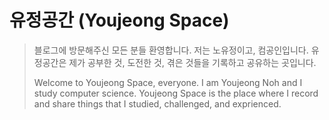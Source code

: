 # 유정공간 (Youjeong Space)

>블로그에 방문해주신 모든 분들 환영합니다. 저는 노유정이고, 컴공인입니다.
>유정공간은 제가 공부한 것, 도전한 것, 겪은 것들을 기록하고 공유하는 곳입니다.
>
>Welcome to Youjeong Space, everyone. I am Youjeong Noh and I study computer science.
>Youjeong Space is the place where I record and share things that I studied, challenged, and exprienced.


